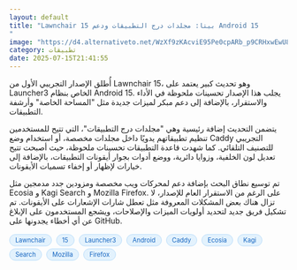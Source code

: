```yaml
---
layout: default
title: "Lawnchair 15 بيتا: مجلدات درج التطبيقات ودعم Android 15
"
image: "https://d4.alternativeto.net/WzXf9zKAcviE95Pe0cpARb_p9CRHxwEwU8RuwEfQHE4/rs:fill:1520:760:0/g:ce:0:0/YWJzOi8vZGlzdC9jb250ZW50LzE3NTI2MTU5OTY1MTkucG5n.png"
category: تطبيقات
date: 2025-07-15T21:41:55
---
```


أُطلق الإصدار التجريبي الأول من Lawnchair 15، وهو تحديث كبير يعتمد على Launcher3 الخاص بنظام Android 15. يجلب هذا الإصدار تحسينات ملحوظة في الأداء والاستقرار، بالإضافة إلى دعم مبكر لميزات جديدة مثل "المساحة الخاصة" وأرشفة التطبيقات.

يتضمن التحديث إضافة رئيسية وهي "مجلدات درج التطبيقات"، التي تتيح للمستخدمين تنظيم تطبيقاتهم يدويًا داخل مجلدات مخصصة، أو استخدام وضع Caddy التجريبي للتصنيف التلقائي. كما شهدت قاعدة التطبيقات تحسينات ملحوظة، حيث أصبحت تتيح تعديل لون الخلفية، وزوايا دائرية، ووضع أدوات بجوار أيقونات التطبيقات، بالإضافة إلى خيارات لإظهار أو إخفاء تسميات الأيقونات.

تم توسيع نطاق البحث بإضافة دعم لمحركات ويب مخصصة ومزودين جدد مدمجين مثل Ecosia و Kagi Search و Mozilla Firefox. على الرغم من الاستقرار العام للإصدار، لا تزال هناك بعض المشكلات المعروفة مثل تعطل شارات الإشعارات على الأيقونات. تم تشكيل فريق جديد لتحديد أولويات الميزات والإصلاحات، ويشجع المستخدمون على الإبلاغ عن أي أخطاء يجدونها على GitHub.

<div style="margin-top:2px; margin-bottom:2px;"><a href="https://bidjadraft.github.io/?query=Lawnchair" style="background:#e3f2fd; color:#1565c0; font-size:80%; border-radius:12px; padding:3px 10px; margin:2px 4px 2px 0; display:inline-block; border:1px solid #bbdefb; text-decoration:none;">Lawnchair</a> <a href="https://bidjadraft.github.io/?query=15" style="background:#e3f2fd; color:#1565c0; font-size:80%; border-radius:12px; padding:3px 10px; margin:2px 4px 2px 0; display:inline-block; border:1px solid #bbdefb; text-decoration:none;">15</a> <a href="https://bidjadraft.github.io/?query=Launcher3" style="background:#e3f2fd; color:#1565c0; font-size:80%; border-radius:12px; padding:3px 10px; margin:2px 4px 2px 0; display:inline-block; border:1px solid #bbdefb; text-decoration:none;">Launcher3</a> <a href="https://bidjadraft.github.io/?query=Android" style="background:#e3f2fd; color:#1565c0; font-size:80%; border-radius:12px; padding:3px 10px; margin:2px 4px 2px 0; display:inline-block; border:1px solid #bbdefb; text-decoration:none;">Android</a> <a href="https://bidjadraft.github.io/?query=Caddy" style="background:#e3f2fd; color:#1565c0; font-size:80%; border-radius:12px; padding:3px 10px; margin:2px 4px 2px 0; display:inline-block; border:1px solid #bbdefb; text-decoration:none;">Caddy</a> <a href="https://bidjadraft.github.io/?query=Ecosia" style="background:#e3f2fd; color:#1565c0; font-size:80%; border-radius:12px; padding:3px 10px; margin:2px 4px 2px 0; display:inline-block; border:1px solid #bbdefb; text-decoration:none;">Ecosia</a> <a href="https://bidjadraft.github.io/?query=Kagi" style="background:#e3f2fd; color:#1565c0; font-size:80%; border-radius:12px; padding:3px 10px; margin:2px 4px 2px 0; display:inline-block; border:1px solid #bbdefb; text-decoration:none;">Kagi</a> <a href="https://bidjadraft.github.io/?query=Search" style="background:#e3f2fd; color:#1565c0; font-size:80%; border-radius:12px; padding:3px 10px; margin:2px 4px 2px 0; display:inline-block; border:1px solid #bbdefb; text-decoration:none;">Search</a> <a href="https://bidjadraft.github.io/?query=Mozilla" style="background:#e3f2fd; color:#1565c0; font-size:80%; border-radius:12px; padding:3px 10px; margin:2px 4px 2px 0; display:inline-block; border:1px solid #bbdefb; text-decoration:none;">Mozilla</a> <a href="https://bidjadraft.github.io/?query=Firefox" style="background:#e3f2fd; color:#1565c0; font-size:80%; border-radius:12px; padding:3px 10px; margin:2px 4px 2px 0; display:inline-block; border:1px solid #bbdefb; text-decoration:none;">Firefox</a></div><br><br>
